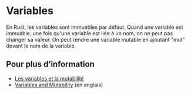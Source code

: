 # Variables

En Rust, les variables sont immuables par défaut.
Quand une variable est immuable, une fois qu'une variable est liée à un nom, on ne peut
pas changer sa valeur.
On peut rendre une variable mutable en ajoutant "mut" devant le nom de la variable.

## Pour plus d’information

- [Les variables et la mutabilité](https://jimskapt.github.io/rust-book-fr/ch03-01-variables-and-mutability.html)
- [Variables and Mutability](https://doc.rust-lang.org/book/ch03-01-variables-and-mutability.html) (en anglais)
